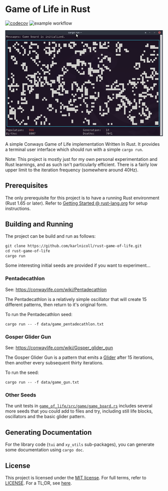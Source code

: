 # Game of Life in Rust

[![codecov](https://codecov.io/gh/karlnicoll/rust-game-of-life/branch/main/graph/badge.svg?token=pMWTLjjMm2)](https://codecov.io/gh/karlnicoll/rust-game-of-life)
![example workflow](https://github.com/karlnicoll/rust-game-of-life/actions/workflows/rust.yml/badge.svg)

![Game screenshot](data/screenshot.png)

A simple Conways Game of Life implementation Written In Rust. It provides a
terminal user interface which should run with a simple `cargo run`.

Note: This project is mostly just for my own personal experimentation and Rust
learnings, and as such isn't particularly efficient. There is a fairly low
upper limit to the iteration frequency (somewhere around 40Hz).

## Prerequisites

The only prerequisite for this project is to have a running Rust environment
(Rust 1.65 or later). Refer to
[Getting Started @ rust-lang.org](https://www.rust-lang.org/learn/get-started)
for setup instructions.

## Building and Running

The project can be build and run as follows:

```shell
git clone https://github.com/karlnicoll/rust-game-of-life.git
cd rust-game-of-life
cargo run
```

Some interesting initial seeds are provided if you want to experiment...

### Pentadecathlon

See: <https://conwaylife.com/wiki/Pentadecathlon>

The Pentadecathlon is a relatively simple oscillator that will create 15
different patterns, then return to it's original form.

To run the Pentadecathlon seed:

```shell
cargo run -- -f data/game_pentadecathlon.txt
```

### Gosper Glider Gun

See: <https://conwaylife.com/wiki/Gosper_glider_gun>

The Gosper Glider Gun is a pattern that emits a
[Glider](https://conwaylife.com/wiki/Glider) after 15 iterations, then another
every subsequent thirty iterations.

To run the seed:

```shell
cargo run -- -f data/game_gun.txt
```

### Other Seeds

The unit tests in
[`game_of_life/src/game/game_board.rs`](game_of_life/src/game/game_board.rs)
includes several more seeds that you could add to files and try, including
still life blocks, oscillators and the basic glider pattern.

## Generating Documentation

For the library code (`tui` and `xy_utils` sub-packages), you can generate some
documentation using `cargo doc`.

## License

This project is licensed under the [MIT license](https://mit-license.org/). For
full terms, refer to [LICENSE](LICENSE). For a TL;DR, see
[here](https://tldrlegal.com/license/mit-license).
